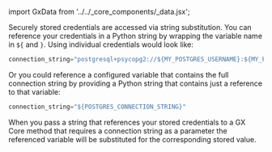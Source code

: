 import GxData from '../../_core_components/_data.jsx';

Securely stored credentials are accessed via string substitution.  You can reference your credentials in a Python string by wrapping the variable name in `${` and `}`.  Using individual credentials would look like:

```python title="Python"
connection_string="postgresql+psycopg2://${MY_POSTGRES_USERNAME}:${MY_POSTGRES_PASSWORD}@${POSTGRES_HOST}:${POSTGRES_PORT}/${POSTGRES_DATABASE}",
```

Or you could reference a configured variable that contains the full connection string by providing a Python string that contains just a reference to that variable:

```python title="Python"
connection_string="${POSTGRES_CONNECTION_STRING}"
```

When you pass a string that references your stored credentials to a GX Core method that requires a connection string as a parameter the referenced variable will be substituted for the corresponding stored value.
